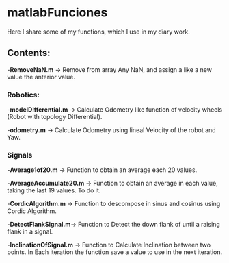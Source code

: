 # matlabFunciones

Here I share some of my  functions, which I use in my diary work.

## Contents:

-**RemoveNaN.m** -> Remove from array Any NaN, and assign a like a new value the anterior value.

### Robotics:

-**modelDifferential.m** -> Calculate Odometry like function of velocity wheels (Robot with topology Differential).

-**odometry.m** -> Calculate Odometry using lineal Velocity of the robot and Yaw.

### Signals

-**Average1of20.m** -> Function to obtain an average each 20 values. 

-**AverageAccumulate20.m** -> Function to obtain an average in each value, taking the last 19 values. To do it.

-**CordicAlgorithm.m** -> Function to descompose in sinus and cosinus using Cordic Algorithm.

-**DetectFlankSignal.m**-> Function to Detect the down flank of until a raising flank in a signal.

-**InclinationOfSignal.m** -> Function to Calculate Inclination between two points. In Each iteration the function save a value to use in the next iteration. 


